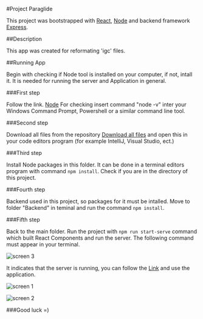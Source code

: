 #Project Paraglide

This project was bootstrapped with [React](https://github.com/facebook/create-react-app), [Node](https://nodejs.org/en/) and backend framework [Express](https://expressjs.com/).

##Description

This app was created for reformating 'igc' files.

##Running App

Begin with checking if Node tool is installed on your computer, if not, intall it. It is needed for running the server and Application in general.

###First step

Follow the link. [Node](https://nodejs.org/en/download/) For checking insert command "node -v" inter your Windows Command Prompt, Powershell or a similar command line tool.

###Second step

Download all files from the repository [Download all files](https://github.com/VasylKobil/Paraglide/archive/refs/heads/main.zip) and open this in your code editors program (for example IntelliJ, Visual Studio, ect.)

###Third step

Install Node packages in this folder. It can be done in a terminal editors program with command `npm install`. Check if you are in the directory of this project.

###Fourth step

Backend used in this project, so packages for it must be intalled. Move to folder "Backend" in teminal and run the command `npm install`.

###Fifth step

Back to the main folder. Run the project with `npm run start-serve` command which built React Components and run the server. The following command must appear in your terminal.

![screen 3](https://user-images.githubusercontent.com/65114423/114131854-a0672d00-9903-11eb-9930-b4168808dd76.png)

It indicates that the server is running, you can follow the [Link](http://localhost:3000/) and use the application.

![screen 1](https://user-images.githubusercontent.com/65114423/114131901-b1b03980-9903-11eb-9d50-5a369ef4b4c0.png)

![screen 2](https://user-images.githubusercontent.com/65114423/114131929-bc6ace80-9903-11eb-88fb-e5579f0ea89c.png)


###Good luck =)
